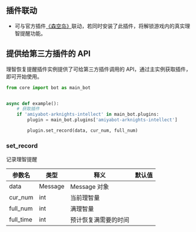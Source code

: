 ## 插件联动

- 可与官方插件[《森空岛》](/#/shop)联动，若同时安装了此插件，将解锁游戏内的真实理智提醒功能。

## 提供给第三方插件的 API

理智恢复提醒插件实例提供了可给第三方插件调用的 API，通过主实例获取插件，即可开始使用。

```python
from core import bot as main_bot


async def example():
    # 获取插件
    if 'amiyabot-arknights-intellect' in main_bot.plugins:
        plugin = main_bot.plugins['amiyabot-arknights-intellect']

        plugin.set_record(data, cur_num, full_num)
```

### set_record

记录理智提醒

| 参数名       | 类型      | 释义         | 默认值 |
|-----------|---------|------------|-----|
| data      | Message | Message 对象 |     |
| cur_num   | int     | 当前理智量      |     |
| full_num  | int     | 满理智量       |     |
| full_time | int     | 预计恢复满需要的时间 |     |
